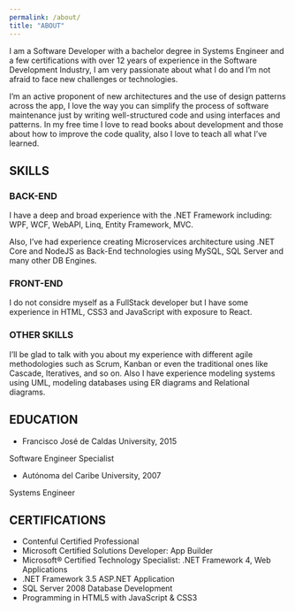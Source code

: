 ```yaml
---
permalink: /about/
title: "ABOUT"
---
```


I am a Software Developer with a bachelor degree in Systems Engineer and a few certifications with over 12 years of experience in the Software Development Industry, I am very passionate about what I do and I’m not afraid to face new challenges or technologies.

I’m an active proponent of new architectures and the use of design patterns across the app, I love the way you can simplify the process of software maintenance just by writing well-structured code and using interfaces and patterns. In my free time I love to read books about development and those about how to improve the code quality, also I love to teach all what I’ve learned.

## SKILLS

### BACK-END 

I have a deep and broad experience with the .NET Framework including: WPF, WCF, WebAPI, Linq, Entity Framework, MVC. 

Also, I’ve had experience creating Microservices architecture using .NET Core and NodeJS as Back-End technologies using MySQL, SQL Server and many other DB Engines. 

### FRONT-END

I do not considre myself as a FullStack developer but I have some experience in HTML, CSS3 and JavaScript with exposure to React.

### OTHER SKILLS 

I’ll be glad to talk with you about my experience with different agile methodologies such as Scrum, Kanban or even the traditional ones like Cascade, Iteratives, and so on. Also I have experience modeling systems using UML, modeling databases using ER diagrams and Relational diagrams.

## EDUCATION 

* Francisco José de Caldas University, 2015 

Software Engineer Specialist 

* Autónoma del Caribe University, 2007 

Systems Engineer 

## CERTIFICATIONS 

* Contenful Certified Professional
* Microsoft Certified Solutions Developer: App Builder 
* Microsoft® Certified Technology Specialist: .NET Framework 4, Web Applications 
* .NET Framework 3.5 ASP.NET Application 
* SQL Server 2008 Database Development 
* Programming in HTML5 with JavaScript & CSS3 
